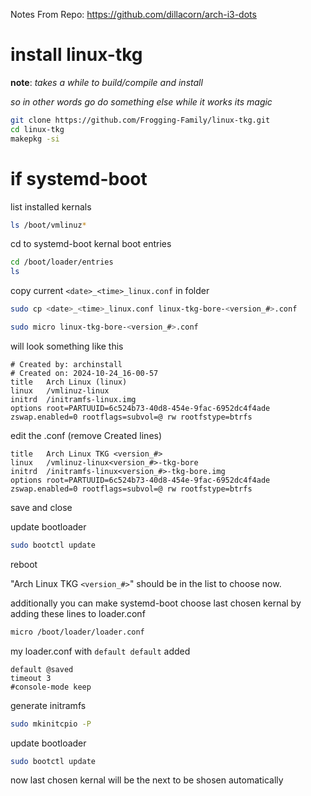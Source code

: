 Notes From Repo: https://github.com/dillacorn/arch-i3-dots

# install linux-tkg

**note**: *takes a while to build/compile and install*

*so in other words go do something else while it works its magic*

```sh
git clone https://github.com/Frogging-Family/linux-tkg.git
cd linux-tkg
makepkg -si
```

# if systemd-boot

list installed kernals

```sh
ls /boot/vmlinuz*
```
cd to systemd-boot kernal boot entries

```sh
cd /boot/loader/entries
ls
```

copy current `<date>_<time>_linux.conf` in folder

```sh
sudo cp <date>_<time>_linux.conf linux-tkg-bore-<version_#>.conf
```

```sh
sudo micro linux-tkg-bore-<version_#>.conf
```

will look something like this

```
# Created by: archinstall
# Created on: 2024-10-24_16-00-57
title   Arch Linux (linux)
linux   /vmlinuz-linux
initrd  /initramfs-linux.img
options root=PARTUUID=6c524b73-40d8-454e-9fac-6952dc4f4ade zswap.enabled=0 rootflags=subvol=@ rw rootfstype=btrfs
```

edit the .conf (remove Created lines)

```
title   Arch Linux TKG <version_#>
linux   /vmlinuz-linux<version_#>-tkg-bore
initrd  /initramfs-linux<version_#>-tkg-bore.img
options root=PARTUUID=6c524b73-40d8-454e-9fac-6952dc4f4ade zswap.enabled=0 rootflags=subvol=@ rw rootfstype=btrfs
```

save and close

update bootloader

```sh
sudo bootctl update
```

reboot

"Arch Linux TKG `<version_#>`" should be in the list to choose now.

additionally you can make systemd-boot choose last chosen kernal by adding these lines to loader.conf

```sh
micro /boot/loader/loader.conf
```

my loader.conf with `default default` added

```
default @saved
timeout 3
#console-mode keep
```

generate initramfs

```sh
sudo mkinitcpio -P
```

update bootloader

```sh
sudo bootctl update
```

now last chosen kernal will be the next to be shosen automatically
